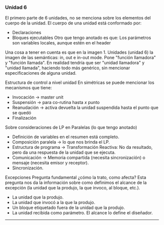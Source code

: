 ### Unidad 6

El primero parte de 6 unidades, no se menciona sobre los elementos del cuerpo de la unidad.
El cuerpo de una unidad está conformado por:
- Declaraciones
- Bloques ejecutables
Otro que tengo anotado es que: Los parámetros son variables locales, aunque estén en el header

Una cosa a tener en cuenta es que en la imagen 1. Unidades (unidad 6)
la imagen de las semánticas: in, out e in-out mode. Pone "función llamadora" y "función llamada". En realidad tendría que ser "unidad llamadora" y "unidad llamada", haciendo todo más genérico, sin mencionar especificaciones de alguna unidad.

Estructura de control a nivel unidad
En simétricas se puede mencionar los mecanismos que tiene:
- Invocación -> master unit
- Suspensión -> para co-rutina hasta *x* punto
- Reanudación -> activa devuelta la unidad suspendida hasta el punto que se quedó
- Finalización

Sobre consideraciones de LP en Paralelas (lo que tengo anotado)
- Definición de variables en el resumen está completo.
- Composición paralela -> lo que nos brinda el LP.
- Estructura de programa -> Transformación Reactiva: No da resultado, pero da una respuesta de la unidad que se ejecuta.
- Comunicación -> Memoria compartida (necesita sincronización) o mensaje (necesita emisor y receptor).
- Sincronización.

Excepciones
Pregunta fundamental ¿cómo la trato, como afecta? Esta pregunta nos da la información sobre como definimos el alcance de la excepción (la unidad que la produjo, la que invoco, al bloque, etc.).
- La unidad que la produjo.
- La unidad que invocó a la que la produjo.
- Un bloque etiquetado fuera de la unidad que la produjo. 
- La unidad recibida como parámetro.
El alcance lo define el diseñador.

---

